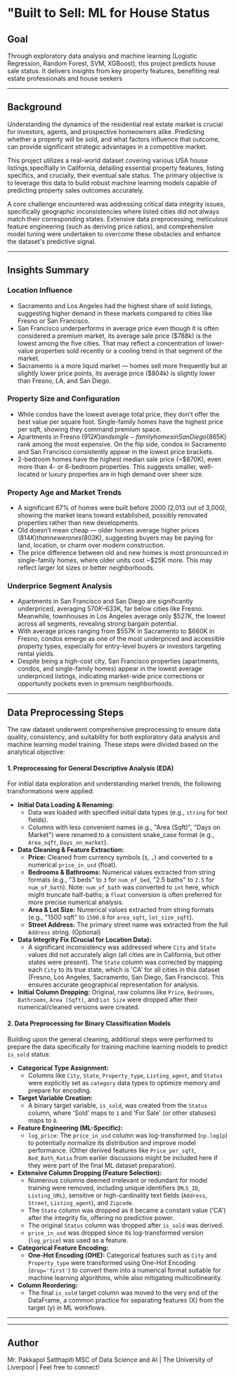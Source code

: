 # "Built to Sell: ML for House Status

## Goal
Through exploratory data analysis and machine learning (Logistic Regression, Random Forest, SVM, XGBoost), this project predicts house sale status. It delivers insights from key property features, benefiting real estate professionals and house seekers

---

## Background
Understanding the dynamics of the residential real estate market is crucial for investors, agents, and prospective homeowners alike. Predicting whether a property will be sold, and what factors influence that outcome, can provide significant strategic advantages in a competitive market.

This project utilizes a real-world dataset covering various USA house listings,specifially in California, detailing essential property features, listing specifics, and crucially, their eventual sale status. The primary objective is to leverage this data to build robust machine learning models capable of predicting property sales outcomes accurately.

A core challenge encountered was addressing critical data integrity issues, specifically geographic inconsistencies where listed cities did not always match their corresponding states. Extensive data preprocessing, meticulous feature engineering (such as deriving price ratios), and comprehensive model tuning were undertaken to overcome these obstacles and enhance the dataset's predictive signal.

---

## Insights Summary

### Location Influence
- Sacramento and Los Angeles had the highest share of sold listings, suggesting higher demand in these markets compared to cities like Fresno or San Francisco.
- San Francisco underperforms in average price even though it is often considered a premium market, its average sale price ($788k) is the lowest among the five cities. That may reflect a concentration of lower-value properties sold recently or a cooling trend in that segment of the market.
- Sacramento is a more liquid market — homes sell more frequently but at slightly lower price points, its average price ($804k) is slightly lower than Fresno, LA, and San Diego.

### Property Size and Configuration
- While condos have the lowest average total price, they don’t offer the best value per square foot. Single-family homes have the highest price per sqft, showing they command premium space.
- Apartments in Fresno ($912K) and single-family homes in San Diego ($865K) rank among the most expensive. On the flip side, condos in Sacramento and San Francisco consistently appear in the lowest price brackets.
- 2-bedroom homes have the highest median sale price (~$870K), even more than 4- or 6-bedroom properties. This suggests smaller, well-located or luxury properties are in high demand over sheer size.

### Property Age and Market Trends
- A significant 67% of homes were built before 2000 (2,013 out of 3,000), showing the market leans toward established, possibly renovated properties rather than new developments.
- Old doesn’t mean cheap — older homes average higher prices ($814K) than newer ones ($803K), suggesting buyers may be paying for land, location, or charm over modern construction.
- The price difference between old and new homes is most pronounced in single-family homes, where older units cost ~$25K more. This may reflect larger lot sizes or better neighborhoods.

### Underprice Segment Analysis
- Apartments in San Francisco and San Diego are significantly underpriced, averaging $570K–$633K, far below cities like Fresno. Meanwhile, townhouses in Los Angeles average only $527K, the lowest across all segments, revealing strong bargain potential.
- With average prices ranging from $557K in Sacramento to $660K in Fresno, condos emerge as one of the most underpriced and accessible property types, especially for entry-level buyers or investors targeting rental yields.
- Despite being a high-cost city, San Francisco properties (apartments, condos, and single-family homes) appear in the lowest average underpriced listings, indicating market-wide price corrections or opportunity pockets even in premium neighborhoods.

---

## Data Preprocessing Steps

The raw dataset underwent comprehensive preprocessing to ensure data quality, consistency, and suitability for both exploratory data analysis and machine learning model training. These steps were divided based on the analytical objective:

#### 1. Preprocessing for General Descriptive Analysis (EDA)

For initial data exploration and understanding market trends, the following transformations were applied:

* **Initial Data Loading & Renaming:**
    * Data was loaded with specified initial data types (e.g., `string` for text fields).
    * Columns with less convenient names (e.g., "Area (Sqft)", "Days on Market") were renamed to a consistent snake_case format (e.g., `Area_sqft`, `Days_on_market`).
* **Data Cleaning & Feature Extraction:**
    * **Price:** Cleaned from currency symbols (`$`, `,`) and converted to a numerical `price_in_usd` (float).
    * **Bedrooms & Bathrooms:** Numerical values extracted from string formats (e.g., "3 beds" to `3` for `num_of_bed`, "2.5 baths" to `2.5` for `num_of_bath`). Note: `num_of_bath` was converted to `int` here, which might truncate half-baths; a `float` conversion is often preferred for more precise numerical analysis.
    * **Area & Lot Size:** Numerical values extracted from string formats (e.g., "1500 sqft" to `1500.0` for `area_sqft`, `lot_size_sqft`).
    * **Street Address:** The primary street name was extracted from the full `Address` string. (Optional)
* **Data Integrity Fix (Crucial for Location Data):**
    * A significant inconsistency was addressed where `City` and `State` values did not accurately align (all cities are in California, but other states were present). The `State` column was corrected by mapping each `City` to its true state, which is 'CA' for all cities in this dataset (Fresno, Los Angeles, Sacramento, San Diego, San Francisco). This ensures accurate geographical representation for analysis.
* **Initial Column Dropping:** Original, raw columns like `Price`, `Bedrooms`, `Bathrooms`, `Area (Sqft)`, and `Lot Size` were dropped after their numerical/cleaned versions were created.

#### 2. Data Preprocessing for Binary Classification Models

Building upon the general cleaning, additional steps were performed to prepare the data specifically for training machine learning models to predict `is_sold` status:

* **Categorical Type Assignment:**
    * Columns like `City`, `State`, `Property_type`, `Listing_agent`, and `Status` were explicitly set as `category` data types to optimize memory and prepare for encoding.
* **Target Variable Creation:**
    * A binary target variable, `is_sold`, was created from the `Status` column, where 'Sold' maps to `1` and 'For Sale' (or other statuses) maps to `0`.
* **Feature Engineering (ML-Specific):**
    * `log_price`: The `price_in_usd` column was log-transformed (`np.log1p`) to potentially normalize its distribution and improve model performance. (Other derived features like `Price_per_sqft`, `Bed_Bath_Ratio` from earlier discussions might be included here if they were part of the final ML dataset preparation).
* **Extensive Column Dropping (Feature Selection):**
    * Numerous columns deemed irrelevant or redundant for model training were removed, including unique identifiers (`MLS_ID`, `Listing_URL`), sensitive or high-cardinality text fields (`Address`, `Street`, `Listing_agent`), and `Zipcode`.
    * The `State` column was dropped as it became a constant value ('CA') after the integrity fix, offering no predictive power.
    * The original `Status` column was dropped after `is_sold` was derived.
    * `price_in_usd` was dropped since its log-transformed version (`log_price`) was used as a feature.
* **Categorical Feature Encoding:**
    * **One-Hot Encoding (OHE):** Categorical features such as `City` and `Property_type` were transformed using One-Hot Encoding (`drop='first'`) to convert them into a numerical format suitable for machine learning algorithms, while also mitigating multicollinearity.
* **Column Reordering:**
    * The final `is_sold` target column was moved to the very end of the DataFrame, a common practice for separating features (X) from the target (y) in ML workflows.

---

<!-- 
## Visualizations
- Remark: visualisations are based on data in the year of 2025
1. Distribution of company size
![Distribution of company size plot](company_dis.png)
2. Salary distribution
![Salary distribution plot](salary_distribution.png)
3. Salary by experience level
![Salary by experience level plot](salary_by_experience_level.png)
4. Average Salary by country 
![Average Salary by country](average_salary_by_country.png)
5. Heatmap: Salary VS Experience VS Company Size
![Heatmap: Salary VS Experience VS Company Size](heatmap.png)
6. Bar Plot of Top 10 Highest paid job titles
![Top 10 highest job title](top_jobtitiles.png)
7. Remote Work & Salary
![Remote work & Salary plot](remote_work_salary.png)
8. Salary Over Time by Experience Level
![Salary over time plot](salary_trends.png)

---

## Challenges Faced
- High cardinality in `job_title` required frequency encoding
- Skewed salary distribution handled using log transformation
- Outlier handling dropped ~2,900 rows
- Low R² score indicates the dataset has high variance not captured by current features
- missing information in some countries like "CA" - contains only one row, "NL" - contains only 2 rows.
![Sample rows of some countries that contain only few rows](problem.png)

---

## Technologies Used
- Python, Pandas, NumPy
- Scikit-learn
- Matplotlib, Seaborn
- Jupyter / Kaggle Notebook -->

---

## Author
Mr. Pakkapol Satthapiti
MSC of Data Science and AI | The University of Liverpool | Feel free to connect!